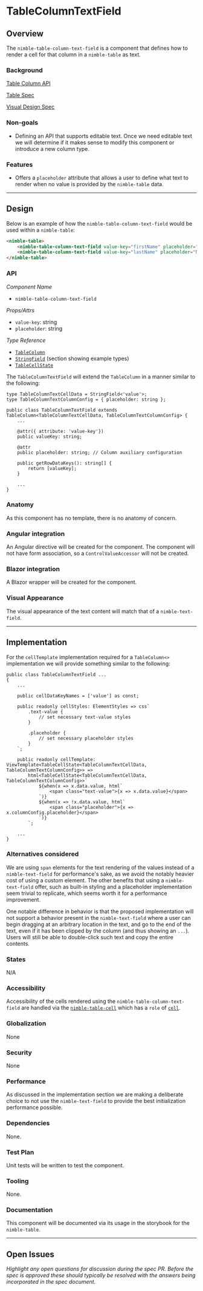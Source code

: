 # TableColumnTextField

## Overview

The `nimble-table-column-text-field` is a component that defines how to render a cell for that column in a `nimble-table` as text.

### Background

[Table Column API](../table-columns-hld.md)

[Table Spec](../README.md)

[Visual Design Spec](https://xd.adobe.com/view/5b476816-dad1-4671-b20a-efe796631c72-0e14/specs/)

### Non-goals

- Defining an API that supports editable text. Once we need editable text we will determine if it makes sense to modify this component or introduce a new column type.
  
### Features

- Offers a `placeholder` attribute that allows a user to define what text to render when no value is provided by the `nimble-table` data.

---

## Design

Below is an example of how the `nimble-table-column-text-field` would be used within a `nimble-table`:

```HTML
<nimble-table>
    <nimble-table-column-text-field value-key="firstName" placeholder="No data"></nimble-table-column-text-field>
    <nimble-table-column-text-field value-key="lastName" placeholder="No data"></nimble-table-column-text-field>
</nimble-table>
```

### API
_Component Name_
- `nimble-table-column-text-field`

_*Props/Attrs*_
- `value-key`: string
- `placeholder`: string

_Type Reference_
- [`TableColumn`](../table-columns-hld.md#tablecolumn)
- [`StringField`](https://github.com/ni/nimble/blob/main/packages/nimble-components/src/table/specs/table-data-api.md#implementation--design) (section showing example types)
- [`TableCellState`](../table-columns-hld.md#tablecellstate-interface)

The `TableColumnTextField` will extend the `TableColumn` in a manner similar to the following:

```TS
type TableColumnTextCellData = StringField<'value'>;
type TableColumnTextColumnConfig = { placeholder: string };

public class TableColumnTextField extends TableColumn<TableColumnTextCellData, TableColumnTextColumnConfig> {
    ...

    @attr({ attribute: 'value-key'})
    public valueKey: string;

    @attr
    public placeholder: string; // Column auxiliary configuration

    public getRowDataKeys(): string[] {
        return [valueKey];
    }

    ...
}
```

### Anatomy 

As this component has no template, there is no anatomy of concern.

### Angular integration 

An Angular directive will be created for the component. The component will not have form association, so a `ControlValueAccessor` will not be created.

### Blazor integration 

A Blazor wrapper will be created for the component.

### Visual Appearance

The visual appearance of the text content will match that of a `nimble-text-field`.

---

## Implementation

For the `cellTemplate` implementation required for a `TableColumn<>` implementation we will provide something similar to the following:

```TS
public class TableColumnTextField ...
{
    ...

    public cellDataKeyNames = ['value'] as const;

    public readonly cellStyles: ElementStyles => css`
        .text-value {
            // set necessary text-value styles
        }

        .placeholder {
            // set necessary placeholder styles
        }
    `;

    public readonly cellTemplate: ViewTemplate<TableCellState<TableColumnTextCellData, TableColumnTextColumnConfig>> => 
        html<TableCellState<TableColumnTextCellData, TableColumnTextColumnConfig>>`
            ${when(x => x.data.value, html`
                <span class="text-value">{x => x.data.value}</span>
            `)}
            ${when(x => !x.data.value, html`
                <span class="placeholder">{x => x.columnConfig.placeholder}</span>
            `)}
        `;
    
    ...
}
```
### Alternatives considered

We are using `span` elements for the text rendering of the values instead of a `nimble-text-field` for performance's sake, as we avoid the notably heavier cost of using a custom element. The other benefits that using a `nimble-text-field` offer, such as built-in styling and a placeholder implementation seem trivial to replicate, which seems worth it for a performance improvement.

One notable difference in behavior is that the proposed implementation will not support a behavior present in the `nimble-text-field` where a user can begin dragging at an arbitrary location in the text, and go to the end of the text, even if it has been clipped by the column (and thus showing an `...`). Users will still be able to double-click such text and copy the entire contents.

### States

N/A

### Accessibility

Accessibility of the cells rendered using the `nimble-table-column-text-field` are handled via the [`nimble-table-cell`](https://github.com/ni/nimble/blob/f663c38741e731bef91aa58e8fb2d1cec653b679/packages/nimble-components/src/table/components/cell/template.ts#L6) which has a `role` of [`cell`](https://w3c.github.io/aria/#cell).

### Globalization

None

### Security

None

### Performance

As discussed in the implementation section we are making a deliberate choice to not use the `nimble-text-field` to provide the best initialization performance possible.

### Dependencies

None.

### Test Plan

Unit tests will be written to test the component.

### Tooling

None.

### Documentation

This component will be documented via its usage in the storybook for the `nimble-table`.

---
## Open Issues

*Highlight any open questions for discussion during the spec PR. Before the spec is approved these should typically be resolved with the answers being incorporated in the spec document.*